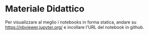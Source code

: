 # Materiale Didattico
Per visualizzare al meglio i notebooks in forma statica, andare su https://nbviewer.jupyter.org/ e incollare l'URL del notebook in github.
